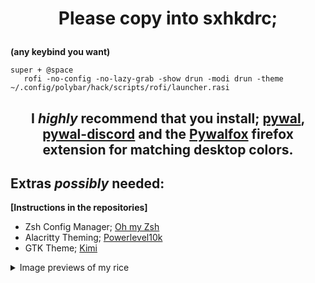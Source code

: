    # <p align="center"> Please copy into sxhkdrc; </p>
**(any keybind you want)** 
```
super + @space
   rofi -no-config -no-lazy-grab -show drun -modi drun -theme ~/.config/polybar/hack/scripts/rofi/launcher.rasi
```

## **<p align="center">I _highly_ recommend that you install; [pywal](https://github.com/dylanaraps/pywal), [pywal-discord](https://github.com/FilipLitwora/pywal-discord) and the [Pywalfox](https://addons.mozilla.org/en-US/firefox/addon/pywalfox/) firefox extension for matching desktop colors.</p>**

## Extras _possibly_ needed:             
**[Instructions in the repositories]**

- Zsh Config Manager; [Oh my Zsh](https://ohmyz.sh/)
- Alacritty Theming; [Powerlevel10k](https://github.com/romkatv/powerlevel10k)
- GTK Theme; [Kimi](https://github.com/EliverLara/Kimi) 


<details>
<summary> Image previews of my rice </summary>

![Rice terminals](https://user-images.githubusercontent.com/45978346/132133014-6be5ef99-384e-476e-b536-04599d61e80b.png)
![Desktop-rainbow](https://user-images.githubusercontent.com/45978346/132133003-42f6e528-a4de-4a96-93c6-0247d281976a.png)
![Rofi Rice-rainbow](https://user-images.githubusercontent.com/45978346/132133004-22b15f04-b21f-46f7-b77f-4c8798301ef0.png)



</details>
